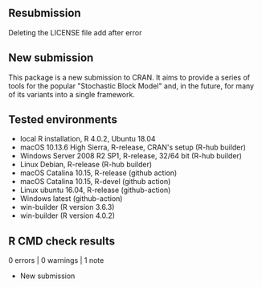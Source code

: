 
## Resubmission

Deleting the LICENSE file add after error

## New submission

This package is a new submission to CRAN. It aims to provide a series of tools for the popular 
"Stochastic Block Model" and, in the future, for many of its variants into a single framework.

## Tested environments

* local R installation, R 4.0.2, Ubuntu 18.04
* macOS 10.13.6 High Sierra, R-release, CRAN's setup (R-hub builder)
* Windows Server 2008 R2 SP1, R-release, 32/64 bit (R-hub builder)
* Linux Debian, R-release (R-hub builder)
* macOS Catalina 10.15, R-release (github action)
* macOS Catalina 10.15, R-devel (github action)
* Linux ubuntu 16.04, R-release (github-action)
* Windows latest (github-action)
* win-builder (R version 3.6.3)
* win-builder (R version 4.0.2)

## R CMD check results

0 errors | 0 warnings | 1 note

* New submission
